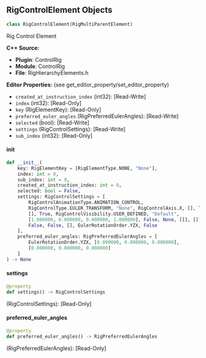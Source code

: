 ## RigControlElement Objects

```python
class RigControlElement(RigMultiParentElement)
```

Rig Control Element

**C++ Source:**

- **Plugin**: ControlRig
- **Module**: ControlRig
- **File**: RigHierarchyElements.h

**Editor Properties:** (see get_editor_property/set_editor_property)

- ``created_at_instruction_index`` (int32):  [Read-Write]
- ``index`` (int32):  [Read-Only]
- ``key`` (RigElementKey):  [Read-Only]
- ``preferred_euler_angles`` (RigPreferredEulerAngles):  [Read-Write]
- ``selected`` (bool):  [Read-Write]
- ``settings`` (RigControlSettings):  [Read-Write]
- ``sub_index`` (int32):  [Read-Only]

<a id="unreal.RigControlElement.__init__"></a>

#### __init__

```python
def __init__(
    key: RigElementKey = [RigElementType.NONE, "None"],
    index: int = 0,
    sub_index: int = 0,
    created_at_instruction_index: int = 0,
    selected: bool = False,
    settings: RigControlSettings = [
        RigControlAnimationType.ANIMATION_CONTROL,
        RigControlType.EULER_TRANSFORM, "None", RigControlAxis.X, [], True, [],
        [], True, RigControlVisibility.USER_DEFINED, "Default",
        [1.000000, 0.000000, 0.000000, 1.000000], False, None, [[], []], [],
        False, False, [], EulerRotationOrder.YZX, False
    ],
    preferred_euler_angles: RigPreferredEulerAngles = [
        EulerRotationOrder.YZX, [0.000000, 0.000000, 0.000000],
        [0.000000, 0.000000, 0.000000]
    ]
) -> None
```

<a id="unreal.RigControlElement.settings"></a>

#### settings

```python
@property
def settings() -> RigControlSettings
```

(RigControlSettings):  [Read-Only]

<a id="unreal.RigControlElement.preferred_euler_angles"></a>

#### preferred_euler_angles

```python
@property
def preferred_euler_angles() -> RigPreferredEulerAngles
```

(RigPreferredEulerAngles):  [Read-Only]

<a id="unreal.RigPreferredEulerAngles"></a>